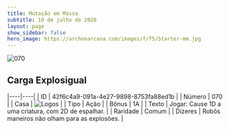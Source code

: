 ```yaml
---
title: Mutação em Massa
subtitle: 10 de julho de 2020
layout: page
show_sidebar: false
hero_image: https://archonarcana.com/images/f/f5/Starter-mm.jpg
---
```


![070](https://cdn.keyforgegame.com/media/card_front/pt/479_070_6GWF78FP9F6F_pt.png)

## Carga Explosigual

|----|----|
| ID | 42f6c4a9-091a-4e27-9898-8753fa88ed1b |
| Número | 070 |
| Casa | ![Logos](https://archonarcana.com/images/thumb/c/ce/Logos.png/22px-Logos.png "Logos") |
| Tipo | Ação |
| Bônus | 1A |
| Texto | Jogar: Cause 1D a uma criatura,   com 2D de espalhar. |
| Raridade | Comum |
| Dizeres | Robôs maneiros não olham para as explosões. |
